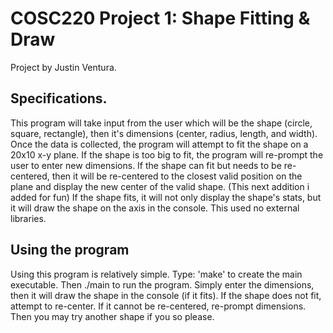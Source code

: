 # COSC220 Project 1: Shape Fitting & Draw

Project by Justin Ventura.


## Specifications.

This program will take input from the user which will be the shape (circle, square, rectangle), then it's dimensions (center, radius, length, and width).  Once the data is collected, the program will attempt to fit the shape on a 20x10 x-y plane.  If the shape is too big to fit, the program will re-prompt the user to enter new dimensions.  If the shape can fit but needs to be re-centered, then it will be re-centered to the closest valid position on the plane and display the new center of the valid shape.  (This next addition i added for fun) If the shape fits, it will not only display the shape's stats, but it will draw the shape on the axis in the console.  This used no external libraries.


## Using the program

Using this program is relatively simple.  Type: 'make' to create the main executable.  Then ./main to run the program.  Simply enter the dimensions, then it will draw the shape in the console (if it fits).  If the shape does not fit, attempt to re-center.  If it cannot be re-centered, re-prompt dimensions.  Then you may try another shape if you so please. 
